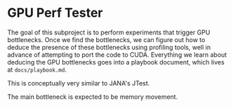 # GPU Perf Tester

The goal of this subproject is to perform experiments that trigger GPU bottlenecks.
Once we find the bottlenecks, we can figure out how to deduce the presence of these 
bottlenecks using profiling tools, well in advance of attempting to port the code to CUDA.
Everything we learn about deducing the GPU bottlenecks goes into a playbook document, which 
lives at `docs/playbook.md`.

This is conceptually very similar to JANA's JTest. 

The main bottleneck is expected to be memory movement.